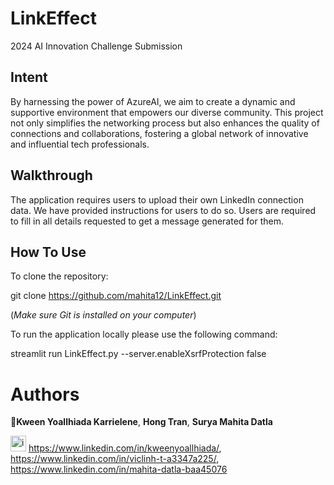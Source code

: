 # LinkEffect
2024 AI Innovation Challenge Submission

## Intent
By harnessing the power of AzureAI, we aim to create a dynamic and supportive environment that empowers our diverse community. This project not only simplifies the networking process but also enhances the quality of connections and collaborations, fostering a global network of innovative and influential tech professionals.

## Walkthrough
The application requires users to upload their own LinkedIn connection data. We have provided instructions for users to do so. Users are required to fill in all details requested to get a message generated for them.

## How To Use
To clone the repository: 

git clone https://github.com/mahita12/LinkEffect.git 

(*Make sure Git is installed on your computer*)

To run the application locally please use the following command:

streamlit run LinkEffect.py --server.enableXsrfProtection false

# Authors
🌸**Kween Yoallhiada Karrielene**, **Hong Tran**, **Surya Mahita Datla**

<img width="25" alt="image" src="https://user-images.githubusercontent.com/38627648/233743545-82b5e583-9dd6-4366-92d5-47952954d745.png"> https://www.linkedin.com/in/kweenyoallhiada/, https://www.linkedin.com/in/viclinh-t-a3347a225/, https://www.linkedin.com/in/mahita-datla-baa45076
